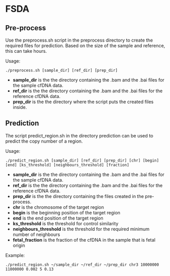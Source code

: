 # FSDA
##

## Pre-process
Use the preprocess.sh script in the preprocess directory to create the required files for prediction. Based on the size of the sample and reference, this can take hours.

Usage:

```
./preprocess.sh [sample_dir] [ref_dir] [prep_dir]
```

* **sample_dir** is the the directory containing the .bam and the .bai files for the sample cfDNA data.
* **ref_dir** is the the directory containing the .bam and the .bai files for the reference cfDNA data.
* **prep_dir** is the the directory where the script puts the created files inside.

## Prediction
The script predict_region.sh in the directory prediction can be used to predict the copy number of a region. 

Usage:

```
./predict_region.sh [sample_dir] [ref_dir] [prep_dir] [chr] [begin] [end] [ks_threshold] [neighbours_threshold] [fraction] 
```

* **sample_dir** is the the directory containing the .bam and the .bai files for the sample cfDNA data.
* **ref_dir** is the the directory containing the .bam and the .bai files for the reference cfDNA data.
* **prep_dir** is the the directory containing the files created in the pre-process.
* **chr** is the chromosome of the target region
* **begin** is the beginning position of the target region
* **end** is the end position of the target region
* **ks_threshold** is the threshold for control similarity
* **neighbours_threshold** is the threshold for the required minimum number of neighbours
* **fetal_fraction** is the fraction of the cfDNA in the sample that is fetal origin

Example:

```
./predict_region.sh ~/sample_dir ~/ref_dir ~/prep_dir chr3 10000000 11000000 0.002 5 0.13
```

